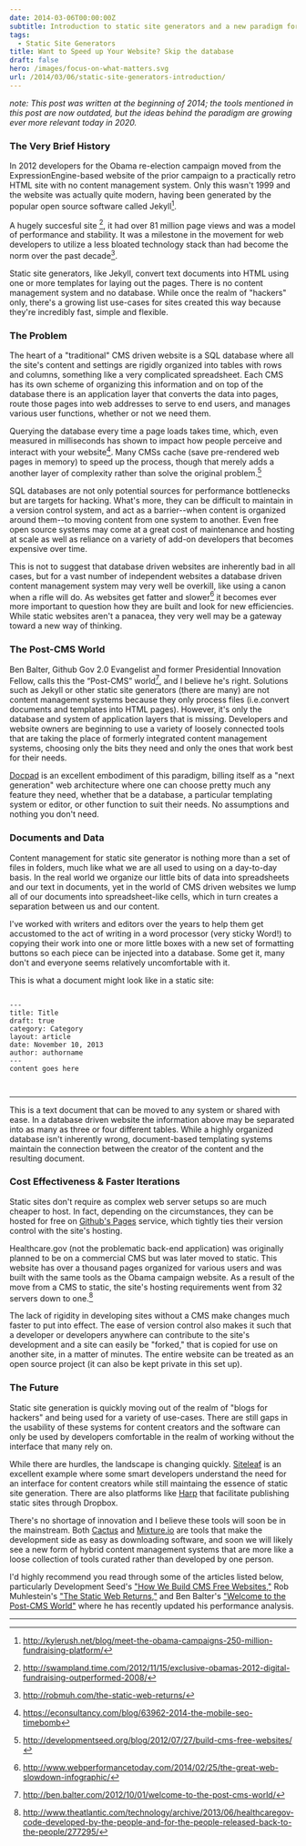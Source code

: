 ```yaml
---
date: 2014-03-06T00:00:00Z
subtitle: Introduction to static site generators and a new paradigm for building websites
tags:
  - Static Site Generators
title: Want to Speed up Your Website? Skip the database
draft: false
hero: /images/focus-on-what-matters.svg
url: /2014/03/06/static-site-generators-introduction/
---
```


_note: This post was written at the beginning of 2014; the tools mentioned in this post are now outdated, but the ideas behind the paradigm are growing ever more relevant today in 2020._

### The Very Brief History

In 2012 developers for the Obama re-election campaign moved from the ExpressionEngine-based website of the prior campaign to a practically retro HTML site with no content management system. Only this wasn't 1999 and the website was actually quite modern, having been generated by the popular open source software called Jekyll[^1].

A hugely succesful site [^2], it had over 81 million page views and was a model of performance and stability. It was a milestone in the movement for web developers to utilize a less bloated technology stack than had become the norm over the past decade[^3].

Static site generators, like Jekyll, convert text documents into HTML using one or more templates for laying out the pages. There is no content management system and no database. While once the realm of "hackers" only, there's a growing list use-cases for sites created this way because they're incredibly fast, simple and flexible.

### The Problem

The heart of a "traditional" CMS driven website is a SQL database where all the site's content and settings are rigidly organized into tables with rows and columns, something like a very complicated spreadsheet. Each CMS has its own scheme of organizing this information and on top of the database there is an application layer that converts the data into pages, route those pages into web addresses to serve to end users, and manages various user functions, whether or not we need them.

Querying the database every time a page loads takes time, which, even measured in milliseconds has shown to impact how people perceive and interact with your website[^4]. Many CMSs cache (save pre-rendered web pages in memory) to speed up the process, though that merely adds a another layer of complexity rather than solve the original problem.[^5]

SQL databases are not only potential sources for performance bottlenecks but are targets for hacking. What's more, they can be difficult to maintain in a version control system, and act as a barrier--when content is organized around them--to moving content from one system to another. Even free open source systems may come at a great cost of maintenance and hosting at scale as well as reliance on a variety of add-on developers that becomes expensive over time.

This is not to suggest that database driven websites are inherently bad in all cases, but for a vast number of independent websites a database driven content management system may very well be overkill, like using a canon when a rifle will do. As websites get fatter and slower[^6] it becomes ever more important to question how they are built and look for new efficiencies. While static websites aren't a panacea, they very well may be a gateway toward a new way of thinking.

### The Post-CMS World

Ben Balter, Github Gov 2.0 Evangelist and former Presidential Innovation Fellow, calls this the “Post-CMS” world[^7], and I believe he's right. Solutions such as Jekyll or other static site generators (there are many) are not content management systems because they only process files (i.e.convert documents and templates into HTML pages). However, it's only the database and system of application layers that is missing. Developers and website owners are beginning to use a variety of loosely connected tools that are taking the place of formerly integrated content management systems, choosing only the bits they need and only the ones that work best for their needs.

[Docpad](http://docpad.org/) is an excellent embodiment of this paradigm, billing itself as a "next generation" web architecture where one can choose pretty much any feature they need, whether that be a database, a particular templating system or editor, or other function to suit their needs. No assumptions and nothing you don't need.

### Documents and Data

Content management for static site generator is nothing more than a set of files in folders, much like what we are all used to using on a day-to-day basis. In the real world we organize our little bits of data into spreadsheets and our text in documents, yet in the world of CMS driven websites we lump all of our documents into spreadsheet-like cells, which in turn creates a separation between us and our content.

I've worked with writers and editors over the years to help them get accustomed to the act of writing in a word processor (very sticky Word!) to copying their work into one or more little boxes with a new set of formatting buttons so each piece can be injected into a database. Some get it, many don't and everyone seems relatively uncomfortable with it.

This is what a document might look like in a static site:

```

---
title: Title
draft: true
category: Category
layout: article
date: November 10, 2013
author: authorname
---
content goes here



```

---

This is a text document that can be moved to any system or shared with ease. In a database driven website the information above may be separated into as many as three or four different tables. While a highly organized database isn't inherently wrong, document-based templating systems maintain the connection between the creator of the content and the resulting document.

### Cost Effectiveness & Faster Iterations

Static sites don't require as complex web server setups so are much cheaper to host. In fact, depending on the circumstances, they can be hosted for free on [Github's Pages](http://pages.github.com/) service, which tightly ties their version control with the site's hosting.

Healthcare.gov (not the problematic back-end application) was originally planned to be on a commercial CMS but was later moved to static. This website has over a thousand pages organized for various users and was built with the same tools as the Obama campaign website. As a result of the move from a CMS to static, the site's hosting requirements went from 32 servers down to one.[^8]

The lack of rigidity in developing sites without a CMS make changes much faster to put into effect. The ease of version control also makes it such that a developer or developers anywhere can contribute to the site's development and a site can easily be "forked," that is copied for use on another site, in a matter of minutes. The entire website can be treated as an open source project (it can also be kept private in this set up).

### The Future

Static site generation is quickly moving out of the realm of "blogs for hackers" and being used for a variety of use-cases. There are still gaps in the usability of these systems for content creators and the software can only be used by developers comfortable in the realm of working without the interface that many rely on.

While there are hurdles, the landscape is changing quickly. [Siteleaf](http://www.siteleaf.com/) is an excellent example where some smart developers understand the need for an interface for content creators while still maintaing the essence of static site generation. There are also platforms like [Harp](https://www.harp.io/) that facilitate publishing static sites through Dropbox.

There's no shortage of innovation and I believe these tools will soon be in the mainstream. Both [Cactus](http://cactusformac.com/) and [Mixture.io](http://mixture.io/) are tools that make the development side as easy as downloading software, and soon we will likely see a new form of hybrid content management systems that are more like a loose collection of tools curated rather than developed by one person.

I'd highly recommend you read through some of the articles listed below, particularly Development Seed's ["How We Build CMS Free Websites,"](http://developmentseed.org/blog/2012/07/27/build-cms-free-websites/) Rob Muhlestein's ["The Static Web Returns,"](http://robmuh.com/the-static-web-returns/) and Ben Balter's ["Welcome to the Post-CMS World"](http://ben.balter.com/2012/10/01/welcome-to-the-post-cms-world/) where he has recently updated his performance analysis.

---

[^1]: <http://kylerush.net/blog/meet-the-obama-campaigns-250-million-fundraising-platform/>
[^2]: <http://swampland.time.com/2012/11/15/exclusive-obamas-2012-digital-fundraising-outperformed-2008/>
[^3]: <http://robmuh.com/the-static-web-returns/>
[^4]: <https://econsultancy.com/blog/63962-2014-the-mobile-seo-timebomb>
[^5]: <http://developmentseed.org/blog/2012/07/27/build-cms-free-websites/>
[^6]: <http://www.webperformancetoday.com/2014/02/25/the-great-web-slowdown-infographic/>
[^7]: <http://ben.balter.com/2012/10/01/welcome-to-the-post-cms-world/>
[^8]: <http://www.theatlantic.com/technology/archive/2013/06/healthcaregov-code-developed-by-the-people-and-for-the-people-released-back-to-the-people/277295/>
